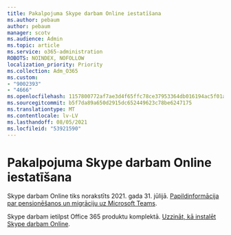```yaml
---
title: Pakalpojuma Skype darbam Online iestatīšana
ms.author: pebaum
author: pebaum
manager: scotv
ms.audience: Admin
ms.topic: article
ms.service: o365-administration
ROBOTS: NOINDEX, NOFOLLOW
localization_priority: Priority
ms.collection: Adm_O365
ms.custom:
- "9002393"
- "4666"
ms.openlocfilehash: 1157800772af7ae3d4f65ffc78ce37953364db016194ac5f01aeb92295390f93
ms.sourcegitcommit: b5f7da89a650d2915dc652449623c78be6247175
ms.translationtype: MT
ms.contentlocale: lv-LV
ms.lasthandoff: 08/05/2021
ms.locfileid: "53921590"
---
```

# <a name="set-up-skype-for-business-online"></a>Pakalpojuma Skype darbam Online iestatīšana

Skype darbam Online tiks norakstīts 2021. gada 31. jūlijā. [Papildinformācija par pensionēšanos un migrāciju uz Microsoft Teams](https://docs.microsoft.com/microsoftteams/skype-for-business-online-retirement).

Skype darbam ietilpst Office 365 produktu komplektā. [Uzzināt, kā instalēt Skype darbam Online](https://support.office.com/article/Install-Skype-for-Business-Online-8a618bc4-3fc8-4d5f-9d62-cf93a0494800).
